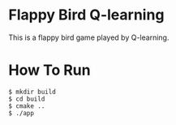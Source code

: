 # Flappy Bird Q-learning
This is a flappy bird game played by Q-learning.

# How To Run
```
$ mkdir build
$ cd build
$ cmake ..
$ ./app
```

